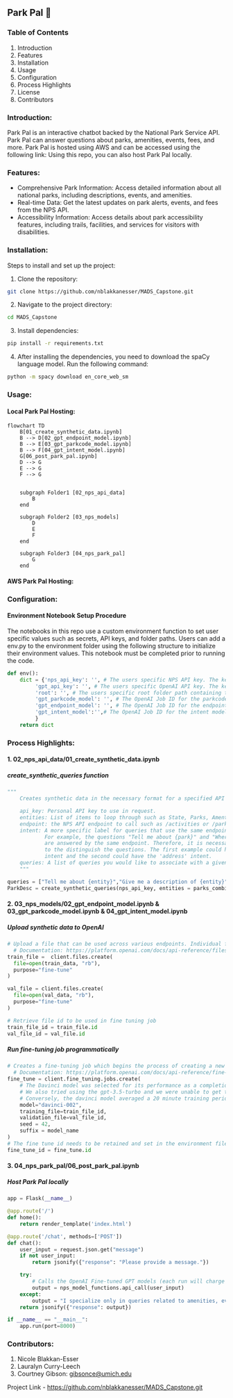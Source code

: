 ## Park Pal 🐻

### Table of Contents
1. Introduction
2. Features
3. Installation
4. Usage
5. Configuration
6. Process Highlights
7. License
8. Contributors

### Introduction:

Park Pal is an interactive chatbot backed by the National Park Service API. 
Park Pal can answer questions about parks, amenities, events, fees, and more.
Park Pal is hosted using AWS and can be accessed using the following link:
Using this repo, you can also host Park Pal locally.

### Features:
- Comprehensive Park Information: Access detailed information about all national parks, including descriptions, events, and amenities.
- Real-time Data: Get the latest updates on park alerts, events, and fees from the NPS API.
- Accessibility Information: Access details about park accessibility features, including trails, facilities, and services for visitors with disabilities.

### Installation:
Steps to install and set up the project:

1. Clone the repository:
```sh
git clone https://github.com/nblakkanesser/MADS_Capstone.git
```
2. Navigate to the project directory:
```sh
cd MADS_Capstone
```
3. Install dependencies:
```sh
pip install -r requirements.txt
```
4. After installing the dependencies, you need to download the spaCy language model. Run the following command:
```sh
python -m spacy download en_core_web_sm
```

### Usage:

#### Local Park Pal Hosting:
```mermaid
flowchart TD
    B[01_create_synthetic_data.ipynb]
    B --> D[02_gpt_endpoint_model.ipynb]
    B --> E[03_gpt_parkcode_model.ipynb]
    B --> F[04_gpt_intent_model.ipynb]
    G[06_post_park_pal.ipynb]
    D --> G
    E --> G
    F --> G


    subgraph Folder1 [02_nps_api_data]
        B
    end

    subgraph Folder2 [03_nps_models]
        D
        E
        F
    end

    subgraph Folder3 [04_nps_park_pal]
        G
    end
```
#### AWS Park Pal Hosting:

### Configuration:

#### Environment Notebook Setup Procedure

The notebooks in this repo use a custom environment function to set user specific values such as secrets, API keys, and folder paths. Users can add a env.py to the environment folder using the following structure to initialize their environment values. This notebook must be completed prior to running the code.

```python
def env():
	dict = {'nps_api_key': '', # The users specific NPS API key. The key can be requested here: https://www.nps.gov/subjects/developer/get-started.htm
		 'gpt_api_key': '', # The users specific OpenAI API key. The key can be requested here: https://platform.openai.com/api-keys
		 'root': '', # The users specific root folder path containing the repo Example: "C:\\Users\\[INSERT USER]\\Documents\\MADS 2021\\Capstone\\MADS_Capstone\\"
		 'gpt_parkcode_model': '', # The OpenAI Job ID for the parkcode model fine tuned using the GPT Model notebooks.
		 'gpt_endpoint_model': '', # The OpenAI Job ID for the endpoint model fine tuned using the GPT Model notebooks.
		 'gpt_intent_model':'',# The OpenAI Job ID for the intent model fine tuned using the GPT Model notebooks.
		 }
	return dict
```

### Process Highlights:

#### 1. 02_nps_api_data/01_create_synthetic_data.ipynb
##### create_synthetic_queries function
```python
"""
    Creates synthetic data in the necessary format for a specified API call.

    api_key: Personal API key to use in request.
    entities: List of items to loop through such as State, Parks, Amentities.
    endpoint: the NPS API endpoint to call such as /activities or /parks.
    intent: A more specific label for queries that use the same endpoint. 
            For example, the questions "Tell me about {park}" and "Where is {park} located" 
            are answered by the same endpoint. Therefore, it is necessary to ascribe an intent 
            to the distinguish the questions. The first example could have the 'description' 
            intent and the second could have the 'address' intent.
    queries: A list of queries you would like to associate with a given set of API calls.
    """

queries = ["Tell me about {entity}","Give me a description of {entity}","Describe {entity} to me","What is the description of {entity}?"]
ParkDesc = create_synthetic_queries(nps_api_key, entities = parks_combined, endpoint = "parks", intent = "description", queries = queries)
```

#### 2. 03_nps_models/02_gpt_endpoint_model.ipynb & 03_gpt_parkcode_model.ipynb & 04_gpt_intent_model.ipynb
##### Upload synthetic data to OpenAI
```python
# Upload a file that can be used across various endpoints. Individual files can be up to 512 MB, and the size of all files uploaded by one organization can be up to 100 GB.
  # Documentation: https://platform.openai.com/docs/api-reference/files/create
train_file =  client.files.create(
  file=open(train_data, "rb"),
  purpose="fine-tune"
)

val_file = client.files.create(
  file=open(val_data, "rb"),
  purpose="fine-tune"
)

# Retrieve file id to be used in fine tuning job
train_file_id = train_file.id
val_file_id = val_file.id
```

##### Run fine-tuning job programmatically
```python
# Creates a fine-tuning job which begins the process of creating a new model from a given dataset.
  # Documentation: https://platform.openai.com/docs/api-reference/fine-tuning/create
fine_tune = client.fine_tuning.jobs.create(
    # The Davinci model was selected for its performance as a completion model over using a chat model based on our use case.
    # We also tried using the gpt-3.5-turbo and we were unable to get the model to complete after an hour of training.
    # Conversely, the davinci model averaged a 20 minute training period.
    model="davinci-002",
    training_file=train_file_id,
    validation_file=val_file_id,
    seed = 42,
    suffix = model_name
)
# The fine tune id needs to be retained and set in the environment file to be used when calling the fine-tuned model.
fine_tune_id = fine_tune.id
```

#### 3. 04_nps_park_pal/06_post_park_pal.ipynb
##### Host Park Pal locally
```python
app = Flask(__name__)

@app.route('/')
def home():
    return render_template('index.html')

@app.route('/chat', methods=['POST'])
def chat():
    user_input = request.json.get("message")
    if not user_input:
        return jsonify({"response": "Please provide a message."})

    try:
        # Calls the OpenAI Fine-tuned GPT models (each run will charge the account)
        output = nps_model_functions.api_call(user_input)
    except:
        output = "I specialize only in queries related to amenities, events, alerts, park fees, park locations, and park descriptions. Please clarify your question."
    return jsonify({"response": output})

if __name__ == "__main__":
    app.run(port=8000)
```

### Contributors:

1. Nicole Blakkan-Esser
2. Lauralyn Curry-Leech 
3. Courtney Gibson: gibsonce@umich.edu

Project Link - https://github.com/nblakkanesser/MADS_Capstone.git

